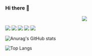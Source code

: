 ### Hi there 👋

<!--
**ghdud119/ghdud119** is a ✨ _special_ ✨ repository because its `README.md` (this file) appears on your GitHub profile.

Here are some ideas to get you started:

- 🔭 I’m currently working on ...
- 🌱 I’m currently learning ...
- 👯 I’m looking to collaborate on ...
- 🤔 I’m looking for help with ...
- 💬 Ask me about ...
- 📫 How to reach me: ...
- 😄 Pronouns: ...
- ⚡ Fun fact: ...
-->
<p align="center">
  <a href="https://hits.seeyoufarm.com"><img src="https://hits.seeyoufarm.com/api/count/incr/badge.svg?url=https%3A%2F%2Fgithub.com%2Fhyeinisfree&count_bg=%2341B883&title_bg=%23CDC2C2&icon=github.svg&icon_color=%23E7E7E7&title=hits&edge_flat=false"/></a>
</p>


<img src="https://img.shields.io/badge/C++-A8B9CC?style=flat&logo=C++&logoColor=white"/> <img src="https://img.shields.io/badge/ -007396?style=flat&logo=C&logoColor=white"/>
<img src="https://img.shields.io/badge/OpenGL-5586A4?style=flat&logo=OpenGL&logoColor=white"/> <img src="https://img.shields.io/badge/Vulkan-AC162C?style=flat&logo=Vulkan&logoColor=white"/>
<img src="https://img.shields.io/badge/Unreal-007396?style=flat&logo=Unreal Engine&logoColor=white"/>



![Anurag's GitHub stats](https://github-readme-stats.vercel.app/api?username=ghdud119&show_icons=true&theme=dark)

![Top Langs](https://github-readme-stats.vercel.app/api/top-langs/?username=ghdud119&layout=compact&theme=dark)

